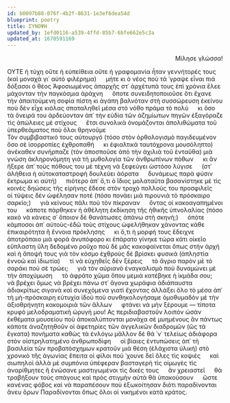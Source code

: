 ```yaml
---
id: b0097b88-076f-4b2f-8631-1e3ef6dea54d
blueprint: poetry
title: ΣΥΝΟΨΗ
updated_by: 1efd0116-a539-4ffd-85b7-6bfe662e5c3a
updated_at: 1670591169
---
```

<div align="right">
  
  Μίλησε γλώσσα!</div>
ΟΥΤΕ ἡ τύχη οὔτε ἡ εὐπείθεια οὔτε ἡ γραφομανία ἦταν γεννήτορές τους (καὶ μοναχὰ γι᾿ αὐτὸ φιλέρημα) &emsp; μήτε κι ὁ νέος ποὺ τά ᾿γραψε εἶναι πιά &emsp; δόξασοι ὁ θέος 
Ἀφοσιωμένος ἀπαρχῆς στ᾿ ἀρχέτυπά τους ἐπὶ χρόνια ἔλεε μάχονταν τὴν παγκόσμια ἀράχνη &emsp; ὅποτε συνειδητοποιοῦσε ὅτι ἔχανε τὴν ἀπαιτούμενη σοφία πίστη κι ἀγάπη βαλνόταν στὴ συσσώρευση ἐκείνου ποὺ δὲν εἶχε κιόλας σπαταληθεῖ μέσα στὸ νόθο πράμα τὸ πολύ &emsp; κι ὅσο τὰ ὄνειρά του ἀρδεύονταν ἀπ᾿ τὴν εὐδία τῶν ἀζημίωτων πηγῶν ἐξαγόραζε τὶς ἀπώλειες μὲ στίχους &emsp; ἔτσι συνολικὰ ὀνομάζονται  ἀπολιθώματα  τοῦ ὑπερθεάματος ποὺ ὅλοι θρηνοῦμε       
Τὸν συμβιβαστικό τους αὐτουργό (τόσο στὸν ὀρθολογισμὸ παγιδευμένον ὅσο σὲ ἰσορροπίες ἐχθροπαθή &emsp; κι ἐφιαλτικὰ ταυτόχρονα μουσόληπτο) ἀνέκαθεν συνήρπαζε (τὸν ἀποσποῦσε ἀπὸ τὴν ἀχιλιὰ τοῦ ἐνταῦθα) μιὰ γνώση ἀκληρονόμητη γιὰ τὴ μυθολογία τῶν ἀνθρωπίνων πόθων &emsp; κι ἂν ἤξερε ἀπ᾿ τοὺς πόθους του μὲ τέχνη νὰ ξεφεύγει ὡστόσο λύγισε &emsp; (στ᾿ ἀλήθεια ἡ αὐτοκαταστροφὴ δουλεύει ἀόρατα &emsp; δυνάμεως παρὰ φύσιν ἔκτρωμα κι αὐτή) &emsp; πιότερο ἀπ᾿ ὅ,τι ὁ ἴδιος μολαταῦτα βασανίστηκε μὲ τὶς κοινὲς δηώσεις τῆς εἰρήνης ἔδεσε στὸν τροχὸ πολλούς του προσφιλεῖς &emsp; οἱ τύψεις δὲν ὠφέλησαν ποτέ (πόσο πονάει μιὰ πιρουνιὰ τὸ πρόσκαιρο σαρκίο;) &emsp; γιὰ κείνους πάλι ποὺ τὸν πίκραναν &emsp; ὄντας οἱ κακοαγαπημένοι του &emsp; κάποτε πάρθηκεν ἡ ἀθέλητη ἐκδίκηση τῆς ἠθικῆς ὑπνολαλίας (πόσο κακὸ νὰ κάνεις σ᾿ ὅποιον δὲ θανάτωσες ἀπάνω στὴ σκηνή;) &emsp; ὁπότε κάμποσοι ἀπ᾿ αὐτοὺς-ἐδῶ τοὺς στίχους ὠφελήθηκαν χάνοντας κάθε ἐπικαιρότητα ἢ ἔννοια πρόκλησης &emsp; κι ὅ,τι ἡ μορφή τους ἔδειχνε ἀποτρόπαιο μιὰ φορά ἀνυπόφορο κι ἐπάρατο γίνηκε τώρα κάτι οἰκεῖο εὔπλαστη ὕλη δεδομένο ροῦχο ποὺ δὲ μᾶς κακοφαίνεται ὅπως στὴν ἀρχή      καὶ ἡ ἄποψή τους γιὰ τὸν κόσμο ἐχθροὺς δὲ βρίσκει φυσικά (ἀπληστία ἐννοῶ καὶ ἰδιωτία) &emsp; τί νὰ εὐχηθεῖς δὲν ξέρεις &emsp; τὸ ἄγριο παρὸν μὲ τὸ σαράκι ποὺ σὲ τρώει; &emsp; γιά τὸν αὐριανὸ ἐναγκαλισμὸ ποὺ δυναμώνει μὲ τὴν ἀποχύμωση &emsp; τὸ ἀφράτο χῶμα ὅπου μεμιὰ κατέβηκε ἡ ἰκμάδα σου; &emsp; νὰ βρέχει ὅμως νὰ βρέχει πάνω στ᾿ ἄγονα χωράφια ἀδιάπαυστα ἀδιακρίτως σιγανὰ καὶ συνεχόμενα γιατὶ ἔχοντας ἀλλάξει ὅλο τὸ μέσα ἀπ᾿ τὴ μὴ-πρόσκαιρη εὐτυχία ἰδού ποὺ συνθηκολογήσαμε ὁμοθυμαδὸν μὲ τὴν ἀξιοθρήνητη κακομοιριὰ τῶν ἄλλων &emsp; φτάνει νὰ μὴν ξέρουμε — τίποτα κρυφό μελοδραματικὴ ὠρυγή μου!
Ας περιδιαβαστοῦν λοιπὸν ὡσὰν ἐκθέματα μουσείου ποὺ ἀποκαλύπτονται μονάχα σὲ μυημένους    ἂν πάντως κάποτε ἀναζητηθοῦν οἱ ἀφετηρίες τῶν ἀγγελικῶν διαδρομῶν (ὣς τὰ ἔγκατα) πονήματα καθὼς τὰ ἐνλόγω μᾶλλον δὲ θά ᾿ν᾿ τελείως ἀδιάφορα στὸν οἰστρηλατημένο ἀνθρωποδίφη &emsp; οἱ βίαιες ἐντυπώσεις ἀπ᾿ τὴ βασιλεία τῶν προβατόσχημων κρατοῦν μιὰ θέση (ἐλάχιστα ὑλική) στὸ χρονικὸ τῆς ἀγωνίας      ἔπειτα οἱ φίλοι      πού ᾿χουνε δεῖ ὅλες τὶς κοψιές &emsp; καὶ σιωπηλοὶ ἀλλὰ μὲ συμπόνια ὑπέφεραν βασταγερὴ τὶς οἰμωγὲς τὶς ἀναρίθμητες ἢ ἑνώσανε μαστιγωμένοι τὶς δικές τους &emsp; ἂν χρειαστεῖ &emsp; θὰ τραβήξουν τοὺς σπάγους καὶ πρὸς στιγμὴν αὐτὰ θὰ ὑπακούσουν &emsp; ὥστε κανένας φόβος καὶ νὰ παραπέσουν ποὺ ἐξωκοίτησαν      διότι παραδίνονται ἄνευ ὅρων
Παραδίνονται ὅπως ὅλοι οἱ νικημένοι κατὰ κράτος.